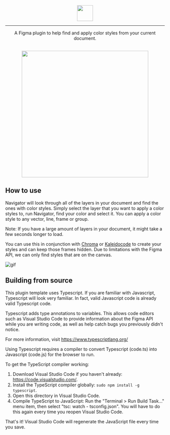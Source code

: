 <div align="center">

<img align="center" height="50" src="https://user-images.githubusercontent.com/35271042/62659451-3f15dc00-b920-11e9-84fe-3901fe978237.png" />

<hr>

A Figma plugin to help find and apply color styles from your current document.

<br>

<img align="center" width="400" src="https://user-images.githubusercontent.com/35271042/62650237-3f57ac80-b90b-11e9-95b9-9ac4277710ff.png" />

</div>

## How to use
Navigator will look through all of the layers in your document and find the ones with color styles. Simply select the layer that you want to apply a color styles to, run Navigator, find your color and select it. You can apply a color style to any vector, line, frame or group.

Note: If you have a large amount of layers in your document, it might take a few seconds longer to load.

You can use this in conjunction with [Chroma](https://www.figma.com/c/plugin/739237058450529919/Chroma) or [Kaleidocode](https://www.figma.com/c/plugin/736060893363678891/Kaleidocode) to create your styles and can keep those frames hidden. Due to limitations with the Figma API, we can only find styles that are on the canvas.

![gif](https://user-images.githubusercontent.com/35271042/62650352-9198cd80-b90b-11e9-8b47-20ca95f32b9b.gif)


## Building from source
This plugin template uses Typescript. If you are familiar with Javascript, Typescript will
look very familiar. In fact, valid Javascript code is already valid Typescript code.

Typescript adds type annotations to variables. This allows code editors such as Visual Studio Code
to provide information about the Figma API while you are writing code, as well as help catch bugs
you previously didn't notice.

For more information, visit https://www.typescriptlang.org/

Using Typescript requires a compiler to convert Typescript (code.ts) into Javascript (code.js)
for the browser to run.

To get the TypeScript compiler working:

1. Download Visual Studio Code if you haven't already: https://code.visualstudio.com/.
2. Install the TypeScript compiler globally: `sudo npm install -g typescript`.
3. Open this directory in Visual Studio Code.
4. Compile TypeScript to JavaScript: Run the "Terminal > Run Build Task..." menu item,
    then select "tsc: watch - tsconfig.json". You will have to do this again every time
    you reopen Visual Studio Code.

That's it! Visual Studio Code will regenerate the JavaScript file every time you save.
